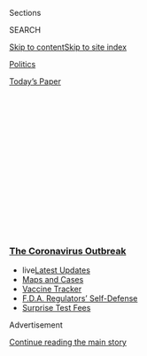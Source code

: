 <div id="app">

<div>

<div>

<div>

<div class="NYTAppHideMasthead css-1q2w90k e1suatyy0">

<div class="section css-ui9rw0 e1suatyy2">

<div class="css-eph4ug er09x8g0">

<div class="css-6n7j50">

</div>

<span class="css-1dv1kvn">Sections</span>

<div class="css-10488qs">

<span class="css-1dv1kvn">SEARCH</span>

</div>

[Skip to content](#site-content)[Skip to site
index](#site-index)

</div>

<div id="masthead-section-label" class="css-1wr3we4 eaxe0e00">

[Politics](https://www.nytimes3xbfgragh.onion/section/politics)

</div>

<div class="css-10698na e1huz5gh0">

</div>

</div>

<div id="masthead-bar-one" class="section hasLinks css-15hmgas e1csuq9d3">

<div class="css-uqyvli e1csuq9d0">

</div>

<div class="css-1uqjmks e1csuq9d1">

</div>

<div class="css-9e9ivx">

[](https://myaccount.nytimes3xbfgragh.onion/auth/login?response_type=cookie&client_id=vi)

</div>

<div class="css-1bvtpon e1csuq9d2">

[Today’s
Paper](https://www.nytimes3xbfgragh.onion/section/todayspaper)

</div>

</div>

</div>

</div>

<div data-aria-hidden="false">

<div id="site-content" data-role="main">

<div>

<div class="css-1aor85t" style="opacity:0.000000001;z-index:-1;visibility:hidden">

<div class="css-1hqnpie">

<div class="css-epjblv">

<span class="css-17xtcya">[Politics](/section/politics)</span><span class="css-x15j1o">|</span><span class="css-fwqvlz">Border
Wall Land Grabs Accelerate as Owners Shelter From
Pandemic</span>

</div>

<div class="css-k008qs">

<div class="css-1iwv8en">

<span class="css-18z7m18"></span>

<div>

</div>

</div>

<span class="css-1n6z4y">https://nyti.ms/2XIXmCu</span>

<div class="css-1705lsu">

<div class="css-4xjgmj">

<div class="css-4skfbu" data-role="toolbar" data-aria-label="Social Media Share buttons, Save button, and Comments Panel with current comment count" data-testid="share-tools">

  - 
  - 
  - 
  - 
    
    <div class="css-6n7j50">
    
    </div>

  - 
  - 

</div>

</div>

</div>

</div>

</div>

</div>

<div class="css-13pd83m">

<div class="css-l9svim">

### [<span class="css-pa1jbp"><span class="css-1rxm0ex">The Coronavirus</span><span class="css-1rxm0ex"> Outbreak</span></span>](https://www.nytimes3xbfgragh.onion/news-event/coronavirus?name=styln-coronavirus-national&region=TOP_BANNER&block=storyline_menu_recirc&action=click&pgtype=Article&impression_id=79168eb0-f4b9-11ea-b51e-55332169c079&variant=undefined)

  - <span class="css-1qkutce"><span class="css-12clwdu">live</span>[Latest
    Updates](https://www.nytimes3xbfgragh.onion/2020/09/11/world/covid-19-coronavirus.html?name=styln-coronavirus-national&region=TOP_BANNER&block=storyline_menu_recirc&action=click&pgtype=Article&impression_id=79168eb1-f4b9-11ea-b51e-55332169c079&variant=undefined)</span>
  - <span class="css-1qkutce">[Maps and
    Cases](https://www.nytimes3xbfgragh.onion/interactive/2020/us/coronavirus-us-cases.html?name=styln-coronavirus-national&region=TOP_BANNER&block=storyline_menu_recirc&action=click&pgtype=Article&impression_id=79168eb2-f4b9-11ea-b51e-55332169c079&variant=undefined)</span>
  - <span class="css-1qkutce">[Vaccine
    Tracker](https://www.nytimes3xbfgragh.onion/interactive/2020/science/coronavirus-vaccine-tracker.html?name=styln-coronavirus-national&region=TOP_BANNER&block=storyline_menu_recirc&action=click&pgtype=Article&impression_id=7916b5c0-f4b9-11ea-b51e-55332169c079&variant=undefined)</span>
  - <span class="css-1qkutce">[F.D.A. Regulators’
    Self-Defense](https://www.nytimes3xbfgragh.onion/2020/09/10/us/politics/fda-coronavirus-vaccine.html?name=styln-coronavirus-national&region=TOP_BANNER&block=storyline_menu_recirc&action=click&pgtype=Article&impression_id=7916b5c1-f4b9-11ea-b51e-55332169c079&variant=undefined)</span>
  - <span class="css-1qkutce">[Surprise Test
    Fees](https://www.nytimes3xbfgragh.onion/2020/09/09/upshot/coronavirus-surprise-test-fees.html?name=styln-coronavirus-national&region=TOP_BANNER&block=storyline_menu_recirc&action=click&pgtype=Article&impression_id=7916b5c2-f4b9-11ea-b51e-55332169c079&variant=undefined)</span>

</div>

</div>

<div id="top-wrapper" class="css-1sy8kpn">

<div id="top-slug" class="css-l9onyx">

Advertisement

</div>

[Continue reading the main
story](#after-top)

<div class="ad top-wrapper" style="text-align:center;height:100%;display:block;min-height:250px">

<div id="top" class="place-ad" data-position="top" data-size-key="top">

</div>

</div>

<div id="after-top">

</div>

</div>

<div>

<div id="sponsor-wrapper" class="css-1hyfx7x">

<div id="sponsor-slug" class="css-19vbshk">

Supported by

</div>

[Continue reading the main
story](#after-sponsor)

<div id="sponsor" class="ad sponsor-wrapper" style="text-align:center;height:100%;display:block">

</div>

<div id="after-sponsor">

</div>

</div>

<div class="css-186x18t">

</div>

<div class="css-1vkm6nb ehdk2mb0">

# Border Wall Land Grabs Accelerate as Owners Shelter From Pandemic

</div>

With private property proving hard to acquire, the administration has
stepped up efforts to secure land on the Mexican border for President
Trump’s wall.

<div class="css-79elbk" data-testid="photoviewer-wrapper">

<div class="css-z3e15g" data-testid="photoviewer-wrapper-hidden">

</div>

<div class="css-1a48zt4 ehw59r15" data-testid="photoviewer-children">

![<span class="css-16f3y1r e13ogyst0" data-aria-hidden="true">A section
of the border wall under construction near Donna, Texas, last
year.</span><span class="css-cnj6d5 e1z0qqy90" itemprop="copyrightHolder"><span class="css-1ly73wi e1tej78p0">Credit...</span><span><span>Alyssa
Schukar for The New York
Times</span></span></span>](https://static01.graylady3jvrrxbe.onion/images/2020/05/28/us/politics/28dc-wall1/merlin_164028420_0a517eaa-112d-41de-85ac-e39666870263-articleLarge.jpg?quality=75&auto=webp&disable=upscale)

</div>

</div>

<div class="css-18e8msd">

<div class="css-vp77d3 epjyd6m0">

<div class="css-hus3qt ey68jwv0" data-aria-hidden="true">

[![Zolan
Kanno-Youngs](https://static01.graylady3jvrrxbe.onion/images/2019/12/13/reader-center/author-zolan-kanno-youngs/author-zolan-kanno-youngs-thumbLarge.png
"Zolan Kanno-Youngs")](https://www.nytimes3xbfgragh.onion/by/zolan-kanno-youngs)

</div>

<div class="css-1baulvz">

By [<span class="css-1baulvz last-byline" itemprop="name">Zolan
Kanno-Youngs</span>](https://www.nytimes3xbfgragh.onion/by/zolan-kanno-youngs)

</div>

</div>

  - 
    
    <div class="css-ld3wwf e16638kd2">
    
    Published May 29, 2020Updated June 15,
    2020
    
    </div>

  - 
    
    <div class="css-4xjgmj">
    
    <div class="css-pvvomx" data-role="toolbar" data-aria-label="Social Media Share buttons, Save button, and Comments Panel with current comment count" data-testid="share-tools">
    
      - 
      - 
      - 
      - 
        
        <div class="css-6n7j50">
        
        </div>
    
      - 
      - 
    
    </div>
    
    </div>

</div>

</div>

<div class="section meteredContent css-1r7ky0e" name="articleBody" itemprop="articleBody">

<div class="css-1fanzo5 StoryBodyCompanionColumn">

<div class="css-53u6y8">

WASHINGTON — The Trump administration is accelerating efforts to seize
private property for [President Trump’s border
wall](https://www.nytimes3xbfgragh.onion/2020/03/31/us/coronavirus-border-wall-arizona.html),
taking advantage of the [coronavirus
pandemic](https://www.nytimes3xbfgragh.onion/news-event/coronavirus) to
survey land while its owners are confined indoors, residents along the
Rio Grande say.

“Is that essential business?” asked Nayda Alvarez, 49, who recently
found construction markers on the land in Starr County, Texas, that has
been in her family for five generations. “That didn’t stop a single
minute during the shelter in place or stay at home.”

The federal government brought a flurry of [lawsuits against landowners
in South
Texas](https://www.nytimes3xbfgragh.onion/2019/12/26/us/politics/trump-border-wall.html)
to survey, seize and potentially begin construction on private property
in the first five months of the year as the administration rushed to
deliver on Mr. Trump’s promise to build 450 miles of wall by the end of
the year, which he downgraded on Thursday to 400. While Mr. Trump has
built less than 200 of those miles, his administration has brought 78
lawsuits against landowners on the border, 30 of them this year.

Negotiations and lawsuits are proving to be arduous. The administration
has acquired just 10 of the 213 miles of private property that the
border wall is projected to pass through in the Laredo and Rio Grande
Valley sectors, according to Customs and Border Protection data from May
19 obtained by The Times, an increase of seven miles since December. In
recent months, the president’s son-in-law, Jared Kushner, has stepped in
to oversee the effort.

</div>

</div>

<div class="css-1fanzo5 StoryBodyCompanionColumn">

<div class="css-53u6y8">

The increased litigation against the landowners, despite the pandemic,
is evidence of the administration’s sense of urgency to deliver on a
symbol of Mr. Trump’s crackdown on immigration. The president has said
[the pandemic is proof of the wall’s
necessity](https://www.nytimes3xbfgragh.onion/2020/02/29/us/politics/trump-rally-coronavirus.html),
though there is no real evidence it will have any effect on public
health.

“Mexico is having a very, very hard time, as you know, with Covid,
especially along the border,” Mr. Trump told reporters on Thursday,
though Mexico’s 8,600 deaths and 78,000 infections are a fraction of the
toll in the United States. “Fortunately,” he added, “we have a brand-new
wall along there, and the wall is saving us.”

The government filed 13 lawsuits in March alone to access and acquire
land, the highest single-month total since Mr. Trump took office,
according to the Texas Civil Rights Project.

</div>

</div>

<div class="css-79elbk" data-testid="photoviewer-wrapper">

<div class="css-z3e15g" data-testid="photoviewer-wrapper-hidden">

</div>

<div class="css-1a48zt4 ehw59r15" data-testid="photoviewer-children">

![<span class="css-16f3y1r e13ogyst0" data-aria-hidden="true">President
Trump has made the border wall a signature campaign
issue.</span><span class="css-cnj6d5 e1z0qqy90" itemprop="copyrightHolder"><span class="css-1ly73wi e1tej78p0">Credit...</span><span>Doug
Mills/The New York
Times</span></span>](https://static01.graylady3jvrrxbe.onion/images/2020/05/28/us/politics/28dc-wall2/merlin_169303773_6c3fe21a-5453-44a8-a249-5b40d6389d63-articleLarge.jpg?quality=75&auto=webp&disable=upscale)

</div>

</div>

<div class="css-1fanzo5 StoryBodyCompanionColumn">

<div class="css-53u6y8">

Some of the landowners sued have kept the properties in their families
for generations. But the Texans say the government’s timing has left
them further disadvantaged in a process in which the administration
already has the law on its side. Landowners adhering to coronavirus
guidelines have been unable to meet with their relatives to discuss the
government’s offers, to confer with lawyers on how to fight the
government or to consult appraisers on the accurate value of their land.
Some have questioned why the push to access their properties is coming
as the coronavirus spreads, and they try to avoid social contact.

</div>

</div>

<div class="css-1fanzo5 StoryBodyCompanionColumn">

<div class="css-53u6y8">

“They want to do it all obviously prior to November” and the election,
said Steven Kobernat, a 61-year-old landowner in Starr County who said
he felt hounded by the Department of Justice. “But here we are in a
pandemic. We can’t meet, we can’t meet with our families. And then
D.O.J. says it’s time-sensitive in a time of pandemic. It’s just
absurd.”

<div id="NYT_MAIN_CONTENT_1_REGION" class="css-9tf9ac">

<div>

<div id="styln-covid-updates-world" class="section interactive-content interactive-size-medium css-1ftcdic">

<div class="css-17ih8de interactive-body">

<div id="styln-briefing-block" data-asset-id="QXJ0aWNsZTpueXQ6Ly9hcnRpY2xlLzJiYjYwYTJiLTY3NjItNTg3NC1iMGVhLWY4NzRhMjE3NTQyZA==">

<div class="briefing-block-header-section">

# [Latest Updates: The Coronavirus Outbreak](https://www.nytimes3xbfgragh.onion/2020/09/11/world/covid-19-coronavirus.html?action=click&pgtype=Article&state=default&region=MAIN_CONTENT_1&context=storylines_live_updates)

<div class="briefing-block-ts">

Updated 2020-09-12T05:29:13.829Z

</div>

</div>

  - [Fauci cautions the virus could disrupt life in the U.S. until
    ‘maybe even towards the end
    of 2021.’](https://www.nytimes3xbfgragh.onion/2020/09/11/world/covid-19-coronavirus.html?action=click&pgtype=Article&state=default&region=MAIN_CONTENT_1&context=storylines_live_updates#link-dfb8a16)
  - [From Asia to Africa, China promotes its vaccine candidates to win
    friends.](https://www.nytimes3xbfgragh.onion/2020/09/11/world/covid-19-coronavirus.html?action=click&pgtype=Article&state=default&region=MAIN_CONTENT_1&context=storylines_live_updates#link-7104d154)
  - [The other way the virus will kill:
    hunger.](https://www.nytimes3xbfgragh.onion/2020/09/11/world/covid-19-coronavirus.html?action=click&pgtype=Article&state=default&region=MAIN_CONTENT_1&context=storylines_live_updates#link-393ad215)

<div class="briefing-block-footer">

<div class="briefing-block-footer-meta">

[See more
updates](https://www.nytimes3xbfgragh.onion/2020/09/11/world/covid-19-coronavirus.html?action=click&pgtype=Article&state=default&region=MAIN_CONTENT_1&context=storylines_live_updates)

</div>

<div class="briefing-block-briefinglinks">

<span>More live coverage:</span>
[Markets](https://www.nytimes3xbfgragh.onion/live/2020/09/11/business/stock-market-today-coronavirus?action=click&pgtype=Article&state=default&region=MAIN_CONTENT_1&context=storylines_live_updates)

</div>

</div>

</div>

</div>

</div>

</div>

</div>

The Justice Department said in a statement, “We are following all local,
state and federal Covid protocols for all phases of land acquisition and
court work.”

Raini Brunson, a spokeswoman for the Army Corps of Engineers, which is
leading construction, said the agency was committed to the safety of
employees, contractors and “the people in communities in which we work.”
The agency “continues to execute its border barrier infrastructure
mission in order to safeguard national security capabilities,” she
added.

Ms. Alvarez had just come back to Starr County in March when she noticed
something strange on her property: construction markers jammed into the
earth to measure elevation. Crews had come to her land while she was in
Washington to testify to Congress against the border wall.

Months before, Ms. Alvarez had encountered government contractors on her
property who claimed they had received permission from a relative to
survey the land. She refused them access, but her family has continued
to see construction crews driving around their land.

<div id="NYT_MAIN_CONTENT_2_REGION" class="css-9tf9ac">

<div>

</div>

</div>

Mr. Kobernat feels similar pressure. When the Army Corps of Engineers
pressed him to accept an offer for seven acres of his family’s farm, he
pleaded for time to allow the pandemic to ebb.

“There is a sudden mad rush to obtain our property by pushing us to sign
and sell immediately. But due to the extraordinary current pandemic
crisis, we simply need more time,” Mr. Kobernat wrote in an April 27
email to Army Corps and Border Patrol officials. “Our family is
presently unable to safely confer with each other or our attorney as we
need to — due to my mayor, my governor and your boss’s shelter-in-place
rules.”

</div>

</div>

<div class="css-1fanzo5 StoryBodyCompanionColumn">

<div class="css-53u6y8">

Shortly after that, he began getting calls from the Justice Department
telling him to cooperate with the Army Corps or risk a lawsuit.

Lawyers and government officials agree that landowners already had few
options.

They can choose to voluntarily allow the government to access and survey
their land and, if the administration wants it, accept compensation that
is supposed to be based on fair market value. But if they refuse, they
are likely to be taken to court, where the government can use eminent
domain powers to argue that the wall is an emergency and eventually take
possession of their land. The government can then begin construction,
even while continuing to argue with the landowners over
compensation.

</div>

</div>

<div class="css-79elbk" data-testid="photoviewer-wrapper">

<div class="css-z3e15g" data-testid="photoviewer-wrapper-hidden">

</div>

<div class="css-1a48zt4 ehw59r15" data-testid="photoviewer-children">

<div class="css-1xdhyk6 erfvjey0">

<span class="css-1ly73wi e1tej78p0">Image</span>

<div class="css-zjzyr8">

<div data-testid="lazyimage-container" style="height:257.77777777777777px">

</div>

</div>

</div>

<span class="css-16f3y1r e13ogyst0" data-aria-hidden="true">Private land
near Donna, Texas, where the border wall is set to be
constructed.</span><span class="css-cnj6d5 e1z0qqy90" itemprop="copyrightHolder"><span class="css-1ly73wi e1tej78p0">Credit...</span><span>Ilana
Panich-Linsman for The New York Times</span></span>

</div>

</div>

<div class="css-1fanzo5 StoryBodyCompanionColumn">

<div class="css-53u6y8">

Ricky Garza, a staff lawyer for the Texas Civil Rights Project, said the
timing of the government’s push for private property had made what was
already an uphill battle for the landowners even more challenging.

“They’ve taken advantage of people sheltering in place. People have not
been able to seek out attorneys,” Mr. Garza said. “We haven’t seen any
signs of it slowing down. The landowner is really at the mercy of what
the government is trying to do.”

Many of the property owners are still enlisting lawyers to negotiate.
Some hope they can delay the process beyond the election, when the
construction of the wall may not be as much of a priority.

But Mr. Trump is pressing forward as fast as possible. As the
coronavirus spread in March, he tweeted, “We need the Wall more than
ever,” despite a top health official saying he had not seen evidence
that physical barriers would [prevent the spread of the
virus](https://www.politico.com/news/2020/03/10/cdc-director-border-wall-coronavirus-125007).
The president’s border agency recently started [a
website](https://www.cbp.gov/border-security/along-us-borders/border-wall-system)
showcasing videos of the wall’s construction, months after Mr. Kushner
and his allies pushed the Department of Homeland Security to livestream
the building of the project.

</div>

</div>

<div class="css-1fanzo5 StoryBodyCompanionColumn">

<div class="css-53u6y8">

The administration has also waived federal contracting laws to speed
construction of the wall; 194 miles have been completed as of this week,
up from 93 in December. All but three of the miles are in areas where
dilapidated barriers existed or vehicle barriers once stood. The federal
government also recently gave a nearly $1.3 billion contract to a North
Dakota company backed by Stephen K. Bannon to construct 42 miles of the
wall, despite the Office of Inspector General for the Department of
Defense [examining an earlier $400 million
contract](https://www.nytimes3xbfgragh.onion/2019/12/12/us/politics/trump-border-wall-investigation.html)
given to the company.

With recent funding transfers from the Department of Defense, the
administration now has $15 billion to build 731 miles of border wall.
John B. Mennell, a Customs and Border Protection spokesman, pointed to
data that suggested the agency could build about 500 miles of wall on
federal border land, without private acquisitions. The agency has
apparently tried to lower expectations in recent months, removing
language from weekly border wall bulletins that said the administration
expected to have 450 miles completed by the end of the year.

By the Trump administration’s own logic, private land in South Texas is
where the wall is most needed. The border agency recorded more than
34,000 illegal crossings in the Rio Grande Valley in fiscal year 2019,
the most of any border sector.

“It is the shortest land route from the Guatemala-Mexico border to the
U.S. It is an environment that is very difficult to enforce,” said Gil
Kerlikowske, the Customs and Border Protection commissioner under
President Barack Obama. “It should be the focal point.”

</div>

</div>

<div class="css-79elbk" data-testid="photoviewer-wrapper">

<div class="css-z3e15g" data-testid="photoviewer-wrapper-hidden">

</div>

<div class="css-1a48zt4 ehw59r15" data-testid="photoviewer-children">

<div class="css-1xdhyk6 erfvjey0">

<span class="css-1ly73wi e1tej78p0">Image</span>

<div class="css-zjzyr8">

<div data-testid="lazyimage-container" style="height:290px">

</div>

</div>

</div>

<span class="css-16f3y1r e13ogyst0" data-aria-hidden="true">Melissa
Cigarroa’s husband, Carlos, and daughter, Annalis, on their property in
Zapata County,
Texas.</span><span class="css-cnj6d5 e1z0qqy90" itemprop="copyrightHolder"><span class="css-1ly73wi e1tej78p0">Credit...</span><span>via
Melissa Cigarroa</span></span>

</div>

</div>

<div class="css-1fanzo5 StoryBodyCompanionColumn">

<div class="css-53u6y8">

Melissa Cigarroa, 53, said she had rarely thought of the border in
Zapata County, Texas, as dangerous. The land brings to mind skeet
shooting or watching [aoudads — or Barbary
sheep](https://www.britannica.com/animal/aoudad) — make their way
through her family’s 150-acre ranch.

So far, she has refused to sign documents allowing the government to
enter her property.

“Why are we going to be the guinea pigs?” Ms. Cigarroa said. “We’re such
a little town on the border. It is ridiculous.”

</div>

</div>

<div class="css-1fanzo5 StoryBodyCompanionColumn">

<div class="css-53u6y8">

Mr. Kobernat said he incorrectly thought that when he sold one acre to
the federal government a year ago to build a watchtower for Border
Patrol, he and his siblings might be spared from the border wall, which
could turn a portion of their farmland into a “no man’s land” between
the wall and the Rio Grande.

He said he would not give the federal government an answer until he
could meet with his siblings, who share ownership of the property. All
of them are vulnerable to the coronavirus.

</div>

</div>

<div>

</div>

</div>

<div>

</div>

<div>

</div>

<div>

</div>

<div>

<div id="bottom-wrapper" class="css-1ede5it">

<div id="bottom-slug" class="css-l9onyx">

Advertisement

</div>

[Continue reading the main
story](#after-bottom)

<div id="bottom" class="ad bottom-wrapper" style="text-align:center;height:100%;display:block;min-height:90px">

</div>

<div id="after-bottom">

</div>

</div>

</div>

</div>

</div>

## Site Index

<div>

</div>

## Site Information Navigation

  - [© <span>2020</span> <span>The New York Times
    Company</span>](https://help.nytimes3xbfgragh.onion/hc/en-us/articles/115014792127-Copyright-notice)

<!-- end list -->

  - [NYTCo](https://www.nytco.com/)
  - [Contact
    Us](https://help.nytimes3xbfgragh.onion/hc/en-us/articles/115015385887-Contact-Us)
  - [Work with us](https://www.nytco.com/careers/)
  - [Advertise](https://nytmediakit.com/)
  - [T Brand Studio](http://www.tbrandstudio.com/)
  - [Your Ad
    Choices](https://www.nytimes3xbfgragh.onion/privacy/cookie-policy#how-do-i-manage-trackers)
  - [Privacy](https://www.nytimes3xbfgragh.onion/privacy)
  - [Terms of
    Service](https://help.nytimes3xbfgragh.onion/hc/en-us/articles/115014893428-Terms-of-service)
  - [Terms of
    Sale](https://help.nytimes3xbfgragh.onion/hc/en-us/articles/115014893968-Terms-of-sale)
  - [Site
    Map](https://spiderbites.nytimes3xbfgragh.onion)
  - [Help](https://help.nytimes3xbfgragh.onion/hc/en-us)
  - [Subscriptions](https://www.nytimes3xbfgragh.onion/subscription?campaignId=37WXW)

</div>

</div>

</div>

</div>
